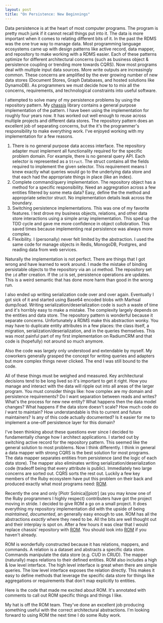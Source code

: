 ```yaml
---
layout: post
title: "On Persistence: New Beginnings"
---
```


Data persistence is at the heart of most computer programs. The
program is pretty much junk if it cannot recall things put into it.
The data is more important when it comes to relating different bits of
it. In the past the RDMS was the one true way to manage data. Most
programming language ecosystems came up with design patterns like
active record, data mapper, and repository to make working with a RDMS
easier. Each of these patterns optimize for different architectural
concerns (such as business object & persistence coupling or trending
more towards CQRS). Now most programs deal with multiple input data
sources. More write outputs are increasingly common. These concerns
are amplified by the ever growing number of new data stores (Document
Stores, Graph Databases, and hosted solutions like DynamoDB). As
programmers we must decide how to to mix all the concerns,
requirements, and technological constraints into useful software.

I attempted to solve many of my persistence problems by using the
repository pattern. My [chassis][] library contains a general purpose
implementation of the pattern. I have been using the implementation
for roughly four years now. It has worked out well enough to reuse
across multiple projects and different data stores. The repository
pattern does an excellent job of separating concerns, but the it's the
programmer's responsibility to make everything work. I've enjoyed
working with my implementation for a few reasons.

1. There is no general purpose data access interface. The repository
	 adapter must implement all functionality required for the specific
	 problem domain. For example, there is no general query API. Each
	 selector is represented as a `Struct`. The struct contains all the
	 fields required to implement the given selector. This requirement
	 means I knew exactly what queries would go to the underlying data
	 store and that each had the appropriate things in place (like an
	 index).
2. Complete command/query implementation. The repository object has a
	 method for a specific responsibility. Need an aggregration across a
	 few entities filtered by some meta data? Easy, define the the
	 method and appropriate selector struct. No implementation details
	 leak across the boundary.
3. Switching persistence implementations. This was one of my favorite
	 features. I test drove my business objects, relations, and other
	 data store interactions using a simple array
	 implementation. This sped up the TDD cycle and gave me more
	 confidence in object collobration. This saved times because
	 implementing real persistence was always more complex.
4. Flexibility. I (personally) never felt limited by the abstraction.
	 I used the same code for manage objects in Redis, MonogoDB,
	 Postgres, and reading data from web services.

Naturally the implementation is not perfect. There are things that I
got wrong and have learned to work around. I made the mistake of
binding persistable objects to the repository via an `id` method. The
repository set the `id` after creation. If the `id` is set,
persistence operations are updates. This is a weird semantic that has
done more harm than good in the wrong run.

I also ended up writing serialization code over and over again.
Eventually I got sick of it and started using Base64 encoded blobs
with Marhsal dump/load. Writing serialization/deserialization code is
such a waste of time and it's horribly easy to make a mistake. The
complexity largely depends on the entities and data store. The
repository pattern is wonderful because it separate concerns.
Unfortunately a RDMS make this abstraction wonky. You may have to
duplicate entity attributes in a few places: the class itself, a
migration, serialization/deserialization, and in the queries
themselves. This was most painful part of my first implementation on
RadiumCRM and that code is (hopefully) not around so much anymore.

Also the code was largely only understood and extendable by myself. My
coworkers generally grasped the concept for writing queries and
adapters but more complex things never clicked. The end I was still
bound to the code.

All of these things must be weighed and measured. Key architectural
decisions tend to be long lived so it's important to get it right. How
you manage and interact with the data will ripple out into all areas
of the larger program. You must consider things like: how complex are
my domain and persistence requirements? Do I want separation between
reads and writes? What's the process for new new entity? What happens
then the data model changes? What happens if the data store doesn't
scale? How much code do _I_ want to maintain? How understandable is
this to current and future maintainers? Is any of this code actually
documented? Is it easier for me to implement a one-off persistence
layer for this domain?

I've been thinking about these questions ever since I decided to
fundamentally change how I architect applications. I started out by
switching active record for the repository pattern. This seemed like
the general solution to most problems. Now I think differently. I
think in general a data mapper with strong CQRS is the best solution
for most programs. The data mapper separates entities from persistence
(and the logic of each data store). The mapper also eliminates writing
serialization/deserialization code (tradeoff being that every
attribute is public). Immediately two large concerns are sorted out.
CQRS sorts the rest out. Luckily a few key members of the Ruby
ecosystem have put this problem on their back and produced exactly
what most programs need: [ROM][].

Recently the one and only [Piotr Solnica][piotr] (as you may
know one of the Ruby programmers I highly respect)
contributers have got the project moving in stride. I decided
to give ROM a go on a small project. It does everything my repository
implementation did with the upside of being _maintained_,
_documented_, an generally easy enough to use. ROM has all the
abstractions _exactly_ where they need to be. All the bits are well
thought out and their interplay is spot on. After a few hours it was
clear that I would replace chassis' repository with [ROM][].
You should look into [ROM][] if you haven't already.

ROM is wonderfully constructed because it has relations, mappers, and
commands. A relation is a dataset and abstracts a specific data store.
Commands manipulate the data store (e.g. CUD in CRUD). The mapper
(naturally) maps relations to their defined entities. ROM also
includes a high & low level interface. The high level interface is
great when there are simple queries.  The low level interface exposes
the relation directly. This makes it easy to define methods that
leverage the specific data store for things like aggregations or
requirements that don't map explicitly to entities.

Here is the code that made me excited about ROM. It's annotated with
comments to call out ROM specific things and things I like.

<script src="https://gist.github.com/ahawkins/92809d4ed467697480ed.js"></script>

My hat is off the ROM team. They've done an excellent job producing
something useful with the correct architectural abstractions. I'm
looking forward to using ROM the next time I do some Ruby work.

[pitor]: https://twitter.com/_solnic_
[ROM]: https://romrb.org
[chassis]: https://github.com/ahawkins/chassis
